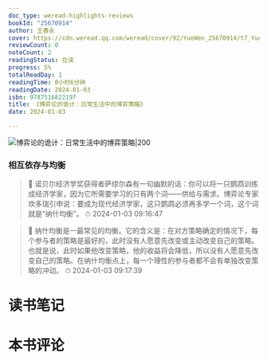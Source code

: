 ```yaml
---
doc_type: weread-highlights-reviews
bookId: "25670914"
author: 王春永
cover: https://cdn.weread.qq.com/weread/cover/92/YueWen_25670914/t7_YueWen_25670914.jpg
reviewCount: 0
noteCount: 2
readingStatus: 在读
progress: 5%
totalReadDay: 1
readingTime: 0小时6分钟
readingDate: 2024-01-03
isbn: 9787516822197
title: 《博弈论的诡计：日常生活中的博弈策略》
date: 2024-01-03

---
```


![ 博弈论的诡计：日常生活中的博弈策略|200](https://cdn.weread.qq.com/weread/cover/92/YueWen_25670914/t7_YueWen_25670914.jpg)


### 相互依存与均衡

> 📌 诺贝尔经济学奖获得者萨缪尔森有一句幽默的话：你可以将一只鹦鹉训练成经济学家，因为它所需要学习的只有两个词——供给与需求。博弈论专家坎多瑞引申说：要成为现代经济学家，这只鹦鹉必须再多学一个词，这个词就是“纳什均衡”。 
> ⏱ 2024-01-03 09:16:47 

> 📌 纳什均衡是一最常见的均衡。它的含义是：在对方策略确定的情况下，每个参与者的策略是最好的，此时没有人愿意先改变或主动改变自己的策略。也就是说，此时如果他改变策略，他的收益将会降低，所以没有人愿意先改变自己的策略。在纳什均衡点上，每一个理性的参与者都不会有单独改变策略的冲动。 
> ⏱ 2024-01-03 09:17:39 


# 读书笔记


# 本书评论
